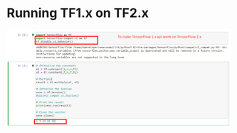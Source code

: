 # Running TF1.x on TF2.x
![Alt text](/screen_shots/Screenshot_2.png?raw=true "Simple Code on IPython Notebooks")
